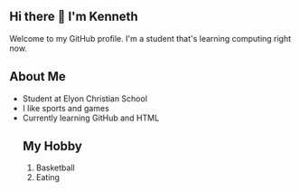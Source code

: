 <h2>Hi there 👋 I'm Kenneth</h2>

<p>Welcome to my GitHub profile. I'm a student that's learning computing right now.</p>

<h2>About Me</h2>
<ul>
  <li>Student at Elyon Christian School</li>
  <li>I like sports and games</li>
  <li>Currently learning GitHub and HTML</
</ul>

<h2>My Hobby</h2>
<ol>
  <li>Basketball</li>
  <li>Eating</li>
</ol>

